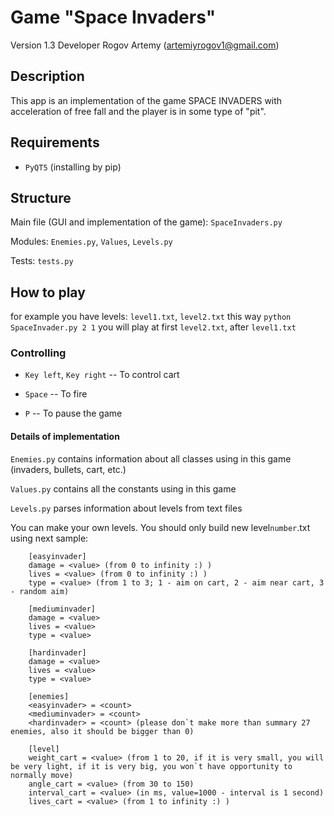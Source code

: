 # Game "Space Invaders"

Version 1.3
Developer Rogov Artemy (artemiyrogov1@gmail.com)

## Description

This app is an implementation of the game SPACE INVADERS with acceleration of free fall and the player is in some type of "pit".

## Requirements

* `PyQT5` (installing by pip)

## Structure

Main file (GUI and implementation of the game): `SpaceInvaders.py`

Modules: `Enemies.py`, `Values`, `Levels.py`

Tests: `tests.py`

## How to play
for example you have levels: `level1.txt`, `level2.txt`
this way
`python SpaceInvader.py 2 1`
you will play at first `level2.txt`, after `level1.txt`

### Controlling

* `Key left`, `Key right` -- To control cart

* `Space` -- To fire

* `P` -- To pause the game

#### Details of implementation

`Enemies.py` contains information about all classes using in this game (invaders, bullets, cart, etc.)

`Values.py` contains all the constants using in this game

`Levels.py` parses information about levels from text files

You can make your own levels. You should only build new level`number`.txt using next sample:

		[easyinvader]
		damage = <value> (from 0 to infinity :) )
		lives = <value> (from 0 to infinity :) )
		type = <value> (from 1 to 3; 1 - aim on cart, 2 - aim near cart, 3 - random aim)

		[mediuminvader]
		damage = <value>
		lives = <value>
		type = <value>

		[hardinvader]
		damage = <value>
		lives = <value>
		type = <value>

		[enemies]
		<easyinvader> = <count>
		<mediuminvader> = <count>
		<hardinvader> = <count> (please don`t make more than summary 27 enemies, also it should be bigger than 0)

		[level]
		weight_cart = <value> (from 1 to 20, if it is very small, you will be very light, if it is very big, you won`t have opportunity to normally move)
		angle_cart = <value> (from 30 to 150)
		interval_cart = <value> (in ms, value=1000 - interval is 1 second)
		lives_cart = <value> (from 1 to infinity :) )
